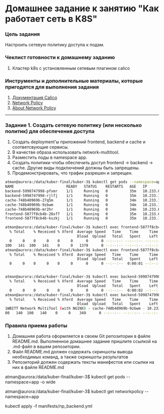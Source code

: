 # Домашнее задание к занятию "Как работает сеть в K8S"

### Цель задания

Настроить сетевую политику доступа к подам.

### Чеклист готовности к домашнему заданию

1. Кластер k8s с установленным сетевым плагином calico

### Инструменты и дополнительные материалы, которые пригодятся для выполнения задания

1. [Документация Calico](https://www.tigera.io/project-calico/)
2. [Network Policy](https://kubernetes.io/docs/concepts/services-networking/network-policies/)
3. [About Network Policy](https://docs.projectcalico.org/about/about-network-policy)

-----

### Задание 1. Создать сетевую политику (или несколько политик) для обеспечения доступа

1. Создать deployment'ы приложений frontend, backend и cache и соответсвующие сервисы.
2. В качестве образа использовать network-multitool.
3. Разместить поды в namespace app.
4. Создать политики чтобы обеспечить доступ frontend -> backend -> cache. Другие виды подключений должны быть запрещены.
5. Продемонстрировать, что трафик разрешен и запрещен.

```bash
atman@aurora:/data/kuber-final/kuber-3$ kubectl get pods --namespace=app -o wide
NAME                        READY   STATUS    RESTARTS   AGE   IP              NODE    NOMINATED NODE   READINESS GATES
backend-5998747998-pfxmr    1/1     Running   0          35m   10.233.66.72    skyn1   <none>           <none>
backend-5998747998-rjlfj    1/1     Running   0          35m   10.233.116.74   skyn2   <none>           <none>
cache-748b48969b-27q5m      1/1     Running   0          34m   10.233.116.77   skyn2   <none>           <none>
cache-748b48969b-9zbwm      1/1     Running   0          34m   10.233.116.76   skyn2   <none>           <none>
cache-748b48969b-mr2hr      1/1     Running   0          34m   10.233.66.74    skyn1   <none>           <none>
frontend-5877f8cb4b-28xf7   1/1     Running   0          35m   10.233.66.73    skyn1   <none>           <none>
frontend-5877f8cb4b-kszkj   1/1     Running   0          35m   10.233.116.75   skyn2   <none>           <none>

atman@aurora:/data/kuber-final/kuber-3$ kubectl exec frontend-5877f8cb4b-28xf7  --namespace=app -- curl backend-sv
  % Total    % Received % Xferd  Average Speed   Time    Time     Time  Current
                                 Dload  Upload   Total   Spent    Left  Speed
  0     0    0     0    0     0      0      0 --:--:-- --:--:-- --:--:--     0WBITT Network MultiTool (with NGINX) - backend-5998747998-pfxmr - 10.233.66.72 - HTTP: 80 , HTTPS: 443 . (Formerly praqma/network-multitool)
100   141  100   141    0     0   1378      0 --:--:-- --:--:-- --:--:-- 47000
atman@aurora:/data/kuber-final/kuber-3$ kubectl exec frontend-5877f8cb4b-28xf7  --namespace=app -- curl cache-sv
  % Total    % Received % Xferd  Average Speed   Time    Time     Time  Current
                                 Dload  Upload   Total   Spent    Left  Speed
  0     0    0     0    0     0      0      0 --:--:--  0:00:01 --:--:--     0^C


atman@aurora:/data/kuber-final/kuber-3$ kubectl exec backend-5998747998-rjlfj  --namespace=app -- curl frontend-sv
  % Total    % Received % Xferd  Average Speed   Time    Time     Time  Current
                                 Dload  Upload   Total   Spent    Left  Speed
  0     0    0     0    0     0      0      0 --:--:--  0:00:02 --:--:--     0^C
atman@aurora:/data/kuber-final/kuber-3$ kubectl exec backend-5998747998-rjlfj  --namespace=app -- curl cache-sv
  % Total    % Received % Xferd  Average Speed   Time    Time     Time  Current
                                 Dload  Upload   Total   Spent    Left  Speed
1WBITT Network MultiTool (with NGINX) - cache-748b48969b-9zbwm - 10.233.116.76 - HTTP: 80 , HTTPS: 443 . (Formerly praqma/network-multitool)
00   140  100   140    0     0    349      0 --:--:-- --:--:-- --:--:-- 35000

```
### Правила приема работы

1. Домашняя работа оформляется в своем Git репозитории в файле README.md. Выполненное домашнее задание пришлите ссылкой на .md-файл в вашем репозитории.
2. Файл README.md должен содержать скриншоты вывода необходимых команд, а также скриншоты результатов
3. Репозиторий должен содержать тексты манифестов или ссылки на них в файле README.md

atman@aurora:/data/kuber-final/kuber-3$ kubectl get pods --namespace=app -o wide

atman@aurora:/data/kuber-final/kuber-3$ kubectl get networkpolicy --namespace=app

kubectl apply -f manifests/np_backend.yml
